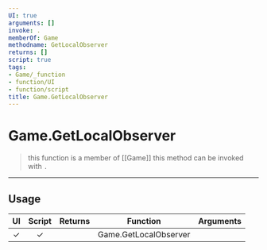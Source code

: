 ```yaml
---
UI: true
arguments: []
invoke: .
memberOf: Game
methodname: GetLocalObserver
returns: []
script: true
tags:
- Game/_function
- function/UI
- function/script
title: Game.GetLocalObserver
---
```

# Game.GetLocalObserver
> this function is a member of [[Game]]
> this method can be invoked with `.`
-----
## Usage
|  UI | Script | Returns | Function | Arguments |
|:---:|:------:|-------:|:--------:|:---------|
|✓|✓||Game.GetLocalObserver||
